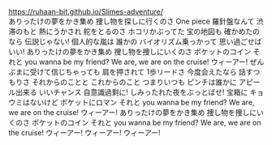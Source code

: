 https://ruhaan-bit.github.io/Slimes-adventure/<br>
ありったけの夢をかき集め
捜し物を探しに行くのさ
One piece
羅針盤なんて 渋滞のもと
熱にうかされ 舵をとるのさ
ホコリかぶってた 宝の地図も
確かめたのなら 伝説じゃない!
個人的な嵐は 誰かの
バイオリズム乗っかって
思い過ごせばいい!
ありったけの夢をかき集め
捜し物を捜しにいくのさ
ポケットのコイン それと you wanna be my friend?
We are, we are on the cruise!
ウィーアー!
ぜんぶまに受けて信じちゃっても
肩を押されて 1歩リードさ
今度会えたなら 話すつもりさ
それからのことと これからのこと
つまりいつも ピンチは誰かに
アピール出来る いいチャンス
自意識過剩に!
しみったれた夜をぶっとばせ!
宝箱に キョウミはないけど
ポケットにロマン それと you wanna be my friend?
We are, we are on the cruise!
ウィーアー!
ありったけの夢をかき集め
捜し物を捜しにいくのさ
ポケットのコイン それと you wanna be my friend?
We are, we are on the cruise!
ウィーアー!
ウィーアー!
ウィーアー!
